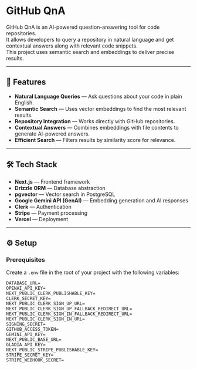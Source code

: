 # GitHub QnA

GitHub QnA is an AI-powered question-answering tool for code repositories.  
It allows developers to query a repository in natural language and get contextual answers along with relevant code snippets.  
This project uses semantic search and embeddings to deliver precise results.

---

## 🚀 Features

- **Natural Language Queries** — Ask questions about your code in plain English.  
- **Semantic Search** — Uses vector embeddings to find the most relevant results.  
- **Repository Integration** — Works directly with GitHub repositories.  
- **Contextual Answers** — Combines embeddings with file contents to generate AI-powered answers.  
- **Efficient Search** — Filters results by similarity score for relevance.

---

## 🛠 Tech Stack

- **Next.js** — Frontend framework  
- **Drizzle ORM** — Database abstraction  
- **pgvector** — Vector search in PostgreSQL  
- **Google Gemini API (GenAI)** — Embedding generation and AI responses  
- **Clerk** — Authentication  
- **Stripe** — Payment processing  
- **Vercel** — Deployment  

---

## ⚙️ Setup

### Prerequisites

Create a `.env` file in the root of your project with the following variables:

```env
DATABASE_URL=
OPENAI_API_KEY=
NEXT_PUBLIC_CLERK_PUBLISHABLE_KEY=
CLERK_SECRET_KEY=
NEXT_PUBLIC_CLERK_SIGN_UP_URL=
NEXT_PUBLIC_CLERK_SIGN_UP_FALLBACK_REDIRECT_URL=
NEXT_PUBLIC_CLERK_SIGN_IN_FALLBACK_REDIRECT_URL=
NEXT_PUBLIC_CLERK_SIGN_IN_URL=
SIGNING_SECRET=
GITHUB_ACCESS_TOKEN=
GEMINI_API_KEY=
NEXT_PUBLIC_BASE_URL=
GLADIA_API_KEY=
NEXT_PUBLIC_STRIPE_PUBLISHABLE_KEY=
STRIPE_SECRET_KEY=
STRIPE_WEBHOOK_SECRET=
